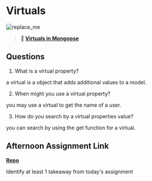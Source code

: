 # Virtuals

![replace_me](https://codeworks.blob.core.windows.net/public/assets/img/illustrations/placeholder.svg)

> **📖 [Virtuals in Mongoose](https://codeworksacademy.com/fs-student-guide/resources/wk5/04-Virtuals)**

## Questions

1. What is a virtual property?

a virtual is a object that adds additional values to a model.

2. When might you use a virtual property?

you may use a virtual to get the name of a user.

3. How do you search by a virtual properties value?

you can search by using the get function for a virtual.

## Afternoon Assignment Link

**[Repo](https://github.com/Casey1224/groupProject2)**

Identify at least 1 takeaway from today's assignment
